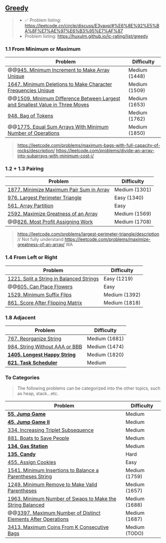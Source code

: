 ## [Greedy](../topics/greedy.md)

> * ✅ Problem listing: https://leetcode.cn/circle/discuss/E3yavq/#%E6%8E%92%E5%BA%8F%E7%AE%97%E6%B3%95%E7%AF%87
> * Problem listing: https://huxulm.github.io/lc-rating/list/greedy 

### 1.1 From Minimum or Maximum
| Problem          | Difficulty |
|------------------|------------|
|@@[945. Minimum Increment to Make Array Unique](../leetcode/945.minimum-increment-to-make-array-unique.md)|Medium (1448)|
|[1647. Minimum Deletions to Make Character Frequencies Unique](../leetcode/1647.minimum-deletions-to-make-character-frequencies-unique.md)|Medium (1509)|
|@@[1509. Minimum Difference Between Largest and Smallest Value in Three Moves](../leetcode/1509.minimum-difference-between-largest-and-smallest-value-in-three-moves.md)|Medium (1653)|
|[948. Bag of Tokens](../leetcode/948.bag-of-tokens.md)|Medium (1762)|
|@@[1775. Equal Sum Arrays With Minimum Number of Operations](../leetcode/1775.equal-sum-arrays-with-minimum-number-of-operations.md)|Medium (1850)|

> https://leetcode.com/problems/maximum-bags-with-full-capacity-of-rocks/description/
> https://leetcode.com/problems/divide-an-array-into-subarrays-with-minimum-cost-i/

### 1.2 + 1.3 Pairing
| Problem          | Difficulty |
|------------------|------------|
|[1877. Minimize Maximum Pair Sum in Array](https://leetcode.com/problems/minimize-maximum-pair-sum-in-array/description/)|Medium (1301)|
|[976. Largest Perimeter Triangle](https://leetcode.com/problems/largest-perimeter-triangle/description/)|Easy (1340)|
|[561. Array Partition](https://leetcode.com/problems/array-partition-i/description/)|Easy|
|[2592. Maximize Greatness of an Array](../leetcode/2592.maximize-greatness-of-an-array.md)|Medium (1569)|
|@@[826. Most Profit Assigning Work](../leetcode/826.most-profit-assigning-work.md)|Medium (1708)|

> https://leetcode.com/problems/largest-perimeter-triangle/description // Not fully understand
> https://leetcode.com/problems/maximize-greatness-of-an-array/ WA

### 1.4 From Left or Right
| Problem          | Difficulty |
|------------------|------------|
|[1221. Split a String in Balanced Strings](https://leetcode.com/problems/split-a-string-in-balanced-strings/description/)|Easy (1219)|
|@@[605. Can Place Flowers](../leetcode/605.can-place-flowers.md)|Easy|
|[1529. Minimum Suffix Flips](../leetcode/1529.minimum-suffix-flips.md)|Medium (1392)|
|[861. Score After Flipping Matrix](../leetcode/861.score-after-flipping-matrix.md)|Medium (1818)|

### 1.8 Adjacent
| Problem          | Difficulty |
|------------------|------------|
|[767. Reorganize String](../leetcode/767.reorganize-string.md)|Medium (1681)|
|[984. String Without AAA or BBB](../leetcode/984.string-without-aaa-or-bbb.md)|Medium (1474)|
|**[1405. Longest Happy String](../leetcode/1405.longest-happy-string.md)**|Medium (1820)|
|**[621. Task Scheduler](../leetcode/621.task-scheduler.md)**|Medium|

### To Categories
> The following problems can be categorized into the other topics, such as heap, stack...etc.

| Problem          | Difficulty |
|------------------|------------|
|**[55. Jump Game](../leetcode/55.jump-game.md)**|Medium|
|**[45. Jump Game II](../leetcode/45.jump-game-ii.md)**|Medium|
|[334. Increasing Triplet Subsequence](../leetcode/334.increasing-triplet-subsequence.md)|Medium|
|[881. Boats to Save People](../leetcode/881.boats-to-save-people.md)|Medium|
|**[134. Gas Station](../leetcode/134.gas-station.md)**|Medium|
|**[135. Candy](../leetcode/135.candy.md)**|Hard|
|[455. Assign Cookies](../leetcode/455.assign-cookies.md)|Easy|
|[1541. Minimum Insertions to Balance a Parentheses String](../leetcode/1541.minimum-insertions-to-balance-a-parentheses-string.md)|Medium (1759)|
|[1249. Minimum Remove to Make Valid Parentheses](../leetcode/1249.minimum-remove-to-make-valid-parentheses.md)|Medium (1657)|
|[1963. Minimum Number of Swaps to Make the String Balanced](../leetcode/1963.minimum-number-of-swaps-to-make-the-string-balanced.md)|Medium (1688)|
|@@[3397. Maximum Number of Distinct Elements After Operations](../leetcode/3397.maximum-number-of-distinct-elements-after-operations.md)|Medium (1687)|
|[3413. Maximum Coins From K Consecutive Bags](../leetcode/3413.maximum-coins-from-k-consecutive-bags.md)|Medium (TODO)|